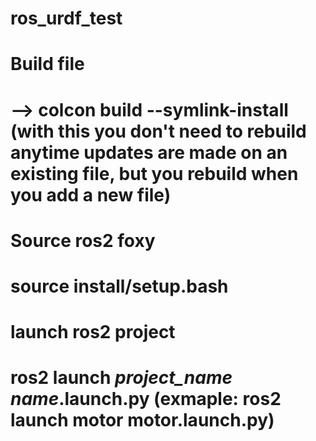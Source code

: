 # ros_urdf_test

# Build file
# --> colcon build --symlink-install (with this you don't need to rebuild anytime updates are made on an existing file, but you rebuild when you add a new file)

# Source ros2 foxy
# source install/setup.bash

# launch ros2 project
# ros2 launch *project_name* *name*.launch.py (exmaple: ros2 launch motor motor.launch.py)
